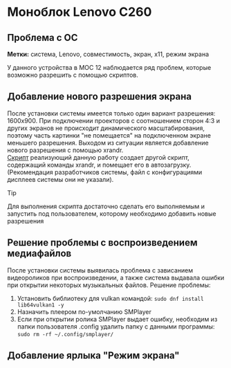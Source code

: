 # Моноблок Lenovo C260
## Проблема с ОС
**Метки:** система, Lenovo, совместимость, экран, x11, режим экрана

У данного устройства в МОС 12 наблюдается ряд проблем, которые возможно разрешить с помощью скриптов.

## Добавление нового разрешения экрана
После установки системы имеется только один вариант разрешения: 1600x900. При подключении проекторов с соотношением сторон 4:3 и других экранов не происходит динамического масштабирования, поэтому часть картинки "не помещается" на подключенном экране меньшего разрешения. Выходом из ситуации является добавление нового разрешения с помощью xrandr.  
[Скрипт](</Скрипты/LenovoDisplayConfig.sh>) реализующий данную работу создает другой скрипт, содержащий команды xrandr, и помещает его в автозагрузку. (Рекомендация разработчиков системы, файл с конфигурациями дисплеев системы они не указали).
> [!TIP]
> Для выполнения скрипта достаточно сделать его выполняемым и запустить под пользователем, которому необходимо добавить новые разрешения

## Решение проблемы с воспроизведением медиафайлов
После установки системы выявилась проблема с зависанием видеороликов при воспроизведении, а также система выдавала ошибки при открытии некоторых музыкальных файлов.
Решение проблемы:
1. Установить библиотеку для vulkan командой: `sudo dnf install lib64vulkan1 -y`
2. Назначить плеером по-умолчанию SMPlayer
3. Если при открытии ролика SMPlayer выдает ошибку, необходим из папки пользователя .config удалить папку с данными программы: `sudo rm -rf ~/.config/smplayer/`

## Добавление ярлыка "Режим экрана"
